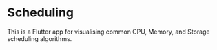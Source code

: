 # Scheduling
This is a Flutter app for visualising common CPU, Memory, and Storage scheduling algorithms.

 
